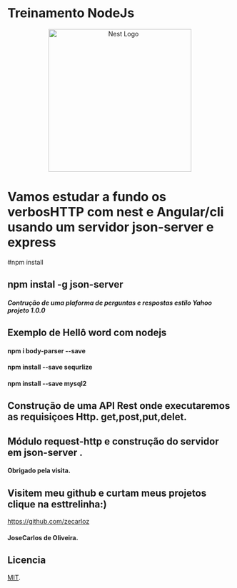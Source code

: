 # Treinamento NodeJs
<p align="center">
  <a href="http://nestjs.com/" target="blank"><img src="https://nestjs.com/img/logo_text.svg" width="320" alt="Nest Logo" /></a>
</p>

[circleci-image]: https://img.shields.io/circleci/build/github/nestjs/nest/master?token=abc123def456
[circleci-url]: https://circleci.com/gh/nestjs/nest
# Vamos estudar a fundo os verbosHTTP com nest e Angular/cli usando um servidor json-server e express
#npm install 
## npm instal -g json-server

##### Contrução de uma plaforma de perguntas e respostas estilo Yahoo projeto 1.0.0

## Exemplo de Hellô word com nodejs
#### npm i body-parser --save
#### npm install --save sequrlize
#### npm install --save mysql2



## Construção de uma API Rest onde executaremos as requisiçoes Http. get,post,put,delet.
## Módulo request-http e construção do servidor em json-server .
#### Obrigado pela visita.
## Visitem meu github e curtam meus projetos clique na esttrelinha:)
https://github.com/zecarloz
#### JoseCarlos de Oliveira.

## Licencia
[MIT](https://choosealicense.com/licenses/mit/).
